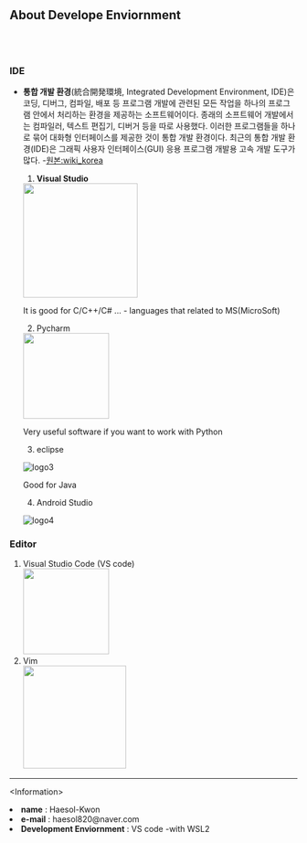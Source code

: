 # 

## About Develope Enviornment
<br><br>

### IDE
  
+ **통합 개발 환경**(統合開発環境, Integrated Development Environment, IDE)은 코딩, 디버그, 컴파일, 배포 등 프로그램 개발에 관련된 모든 작업을 하나의 프로그램 안에서 처리하는 환경을 제공하는 소프트웨어이다. 종래의 소프트웨어 개발에서는 컴파일러, 텍스트 편집기, 디버거 등을 따로 사용했다. 이러한 프로그램들을 하나로 묶어 대화형 인터페이스를 제공한 것이 통합 개발 환경이다. 최근의 통합 개발 환경(IDE)은 그래픽 사용자 인터페이스(GUI) 응용 프로그램 개발용 고속 개발 도구가 많다. -[원본:wiki_korea](https://ko.wikipedia.org/wiki/%ED%86%B5%ED%95%A9_%EA%B0%9C%EB%B0%9C_%ED%99%98%EA%B2%BD)

  1. <b>Visual Studio</b> 

    <img src="https://surpreem.com/wp/wp-content/uploads/2019/06/visual_studio_2019_icon.png" width=200px>
    
    It is good for C/C++/C# ... - languages that related to MS(MicroSoft) 

  2. Pycharm 

    <img src="https://upload.wikimedia.org/wikipedia/commons/thumb/a/a1/PyCharm_Logo.svg/1024px-PyCharm_Logo.svg.png" width=150px>

    Very useful software if you want to work with Python

  3. eclipse

    ![logo3](https://www.iri.com/blog/wp-content/uploads/2012/06/eclipse-logo-730x350.png)

    Good for Java

  4. Android Studio

    ![logo4](https://r00t4bl3.com/uploads/android-studio-6464af9314a635bd20494fd1b343d2fa.png)


### Editor

<ol>
  <li>Visual Studio Code (VS code)
       <br>

  <img src = "https://user-images.githubusercontent.com/674621/71187801-14e60a80-2280-11ea-94c9-e56576f76baf.png" width=150px>
  </li>

 <li>
  Vim
  <br>
<img src="https://upload.wikimedia.org/wikipedia/commons/thumb/9/9f/Vimlogo.svg/1200px-Vimlogo.svg.png" width=180px>
</li>

</ol>


<hr >

\<Information\>
  <li>
    <b>name</b> : Haesol-Kwon
  </li>
  <li>
    <b>e-mail</b> : haesol820@naver.com
  </li>
  <li>
    <b>Development Enviornment</b> : VS code -with WSL2
  </li>





